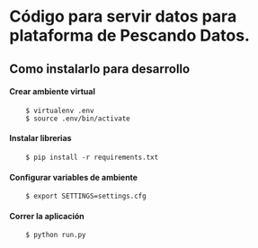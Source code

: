 # Código para servir datos para plataforma de Pescando Datos.

## Como instalarlo para desarrollo

#### Crear ambiente virtual
```
    $ virtualenv .env
    $ source .env/bin/activate
```

#### Instalar librerias
```
    $ pip install -r requirements.txt
```

#### Configurar variables de ambiente
```
    $ export SETTINGS=settings.cfg
```

#### Correr la aplicación
```
    $ python run.py
```

